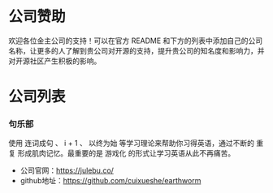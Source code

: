# 公司赞助

欢迎各位金主公司的支持！可以在官方 README 和下方的列表中添加自己的公司名称，让更多的人了解到贵公司对开源的支持，提升贵公司的知名度和影响力，并对开源社区产生积极的影响。

# 公司列表

### 句乐部 <Badge type="tip" text="让你上瘾的英语学习工具" />

使用 连词成句 、 i + 1 、 以终为始 等学习理论来帮助你习得英语，通过不断的 重复 形成肌肉记忆。最重要的是 游戏化 的形式让学习英语从此不再痛苦。  

- 公司官网：https://julebu.co/
- github地址：https://github.com/cuixueshe/earthworm